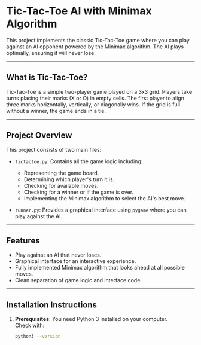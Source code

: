 # Tic-Tac-Toe AI with Minimax Algorithm

This project implements the classic Tic-Tac-Toe game where you can play against an AI opponent powered by the Minimax algorithm. The AI plays optimally, ensuring it will never lose.

---

## What is Tic-Tac-Toe?

Tic-Tac-Toe is a simple two-player game played on a 3x3 grid. Players take turns placing their marks (X or O) in empty cells. The first player to align three marks horizontally, vertically, or diagonally wins. If the grid is full without a winner, the game ends in a tie.

---

## Project Overview

This project consists of two main files:

- `tictactoe.py`: Contains all the game logic including:
  - Representing the game board.
  - Determining which player's turn it is.
  - Checking for available moves.
  - Checking for a winner or if the game is over.
  - Implementing the Minimax algorithm to select the AI's best move.

- `runner.py`: Provides a graphical interface using `pygame` where you can play against the AI.

---

## Features

- Play against an AI that never loses.
- Graphical interface for an interactive experience.
- Fully implemented Minimax algorithm that looks ahead at all possible moves.
- Clean separation of game logic and interface code.

---

## Installation Instructions

1. **Prerequisites**: You need Python 3 installed on your computer.  
   Check with:
   ```bash
   python3 --version
